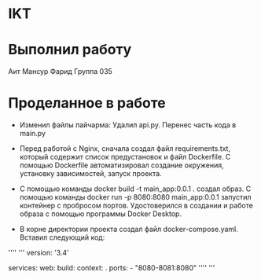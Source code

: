 # IKT
# Выполнил работу
Аит Мансур Фарид Группа 035
# Проделанное в работе
- Изменил файлы пайчарма: Удалил api.py. Перенес часть кода в main.py

- Перед работой с Nginx, сначала создал файл requirements.txt, который содержит список предустановок и файл Dockerfile. С помощью Dockerfile автоматизировал создание окружения, установку зависимостей, запуск проекта.

- С помощью команды docker build -t main_app:0.0.1 . создал образ. С помощью команды docker run -p 8080:8080 main_app:0.0.1 запустил контейнер с пробросом портов. Удостоверился в создании и работе образа с помощью программы Docker Desktop.

- В корне директории проекта создал файл docker-compose.yaml. Вставил следующий код:

''''
'''
version: '3.4'

services:
    web:
        build:
            context: .
        ports:
            - "8080-8081:8080" 
''''
'''
